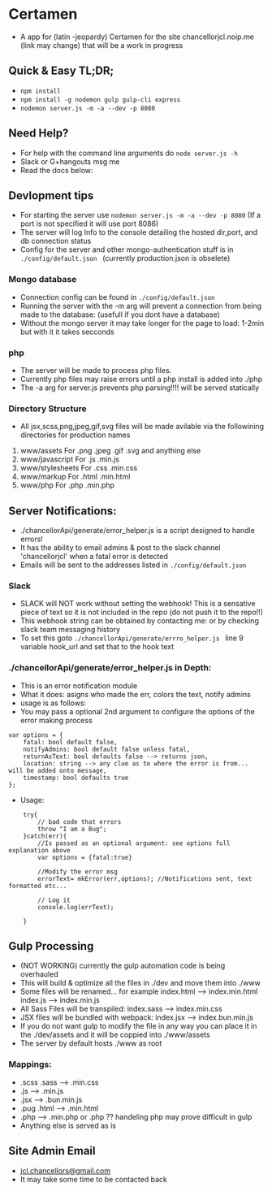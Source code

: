 # Certamen
* A app for (latin -jeopardy) Certamen for the site chancellorjcl.noip.me (link may change) that will be a work in progress

## Quick & Easy TL;DR;
* ```npm install```
* ```npm install -g nodemon gulp gulp-cli express```
* ```nodemon server.js -m -a --dev -p 8080```

## Need Help?
* For help with the command line arguments do ```node server.js -h```
* Slack or G+hangouts msg me
* Read the docs below:

## Devlopment tips
* For starting the server use ```nodemon server.js -m -a --dev -p 8080``` (If a port is not specified it will use port 8086)
* The server will log Info to the console detailing the hosted dir,port, and db connection status
* Config for the server and other mongo-authentication stuff is in ```./config/default.json ``` (currently production.json is obselete)

### Mongo database
* Connection config can be found in ```./config/default.json ```
* Running the server with the -m arg will prevent a connection from being made to the database: (usefull if you dont have a database)
* Without the mongo server it may take longer for the page to load: 1-2min but with it it takes secconds

### php
* The server will be made to process php files.
* Currently php files may raise errors until a php  install is added into ./php
* The -a arg for server.js prevents php parsing!!!! will be served statically

### Directory Structure
* All jsx,scss,png,jpeg,gif,svg files will be made avilable via the followining directories for production names
1. www/assets        For .png .jpeg .gif .svg and anything else
2. www/javascript    For .js .min.js
3. www/stylesheets   For .css .min.css
4. www/markup        For .html .min.html
5. www/php           For .php .min.php

## Server Notifications:
* ./chancellorApi/generate/error_helper.js is a script designed to handle errors!
* It has the ability to email admins & post to the slack channel 'chancellorjcl' when a fatal error is detected
* Emails will be sent to the addresses listed in ```./config/default.json ```

### Slack
* SLACK will NOT work without setting the webhook! This is a sensative piece of text so it is not included in the repo (do not push it to the repo!!)
* This webhook string can be obtained by contacting me: or by checking slack team messaging history
* To set this goto ```./chancellorApi/generate/errro_helper.js ``` line 9 variable hook_url and set that to the hook text

### ./chancellorApi/generate/error_helper.js in Depth:
* This is an error notification module
* What it does: asigns who made the err, colors the text, notify admins
* usage is as follows:
* You may pass a optional 2nd argument to configure the options of the error making process
```
var options = {
    fatal: bool default false,
    notifyAdmins: bool default false unless fatal,
    returnAsText: bool defaults false --> returns json,
    location: string --> any clue as to where the error is from... will be added onto message,
    timestamp: bool defaults true
};
```
* Usage:
```const mkError=require("modulepathhere");
    try{
        // bad code that errors
        throw "I am a Bug";
    }catch(err){
        //Is passed as an optional argument: see options full explanation above
        var options = {fatal:true}

        //Modify the error msg
        errorText= mkError(err,options); //Notifications sent, text formatted etc...

        // Log it
        console.log(errText);

    }
```
## Gulp Processing
* (NOT WORKING) currently the gulp automation code is being overhauled
* This will build & optimize all the files in ./dev and move them into ./www
* Some files will be renamed... for example index.html --> index.min.html index.js --> index.min.js
* All Sass Files will be transpiled: index.sass --> index.min.css
* JSX files will be bundled with webpack: index.jsx --> index.bun.min.js
* If you do not want gulp to modify the file in any way you can place it in the ./dev/assets and it will be coppied into ./www/assets
* The server by default hosts ./www as root

### Mappings:
* .scss .sass   --> .min.css
* .js           --> .min.js
* .jsx          --> .bun.min.js
* .pug .html    --> .min.html
* .php          --> .min.php or .php ?? handeling php may prove difficult in gulp
* Anything else is served as is



## Site Admin Email
* jcl.chancellors@gmail.com
* It may take some time to be contacted back
